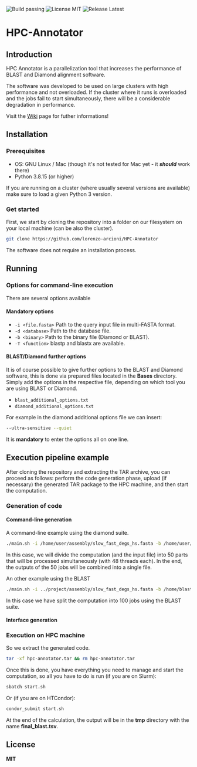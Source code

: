 ![Build passing](https://img.shields.io/badge/build-passing-success)
![License MIT](https://img.shields.io/badge/license-MIT-success)
![Release Latest](https://img.shields.io/badge/release-latest-blue)

# HPC-Annotator
## Introduction

HPC Annotator is a parallelization tool that increases the performance of BLAST and Diamond alignment software. 

The software was developed to be used on large clusters with high performance and not overloaded. If the cluster where it runs is overloaded and the jobs fail to start simultaneously, there will be a considerable degradation in performance.

Visit the  <a href="https://github.com/lorenzo-arcioni/HPC-Annotator/wiki">Wiki</a> page for futher informations!

## Installation
### Prerequisites

- OS: GNU Linux / Mac (though it's not tested for Mac yet - it _**should**_ work there)
- Python 3.8.15 (or higher)

If you are running on a cluster (where usually several versions are available) make sure to load a given Python 3 version.

### Get started
First, we start by cloning the repository into a folder on our filesystem on your local machine (can be also the cluster).
```sh
git clone https://github.com/lorenzo-arcioni/HPC-Annotator
```

The software does not require an installation process.

## Running
### Options for command-line execution
There are several options available
#### Mandatory options

- `-i <file.fasta>`
    Path to the query input file in multi-FASTA format. 
- `-d <database>`
    Path to the database file. 
- `-b <binary>`
    Path to the binary file (Diamond or BLAST). 
- `-T <function>`
    blastp and blastx are available.

#### BLAST/Diamond further options
It is of course possible to give further options to the BLAST and Diamond software, this is done via prepared files located in the **Bases** directory.
Simply add the options in the respective file, depending on which tool you are using BLAST or Diamond.

- `blast_additional_options.txt`
- `diamond_additional_options.txt`

For example in the diamond additional options file we can insert:
```sh
--ultra-sensitive --quiet
```
It is **mandatory** to enter the options all on one line.

## Execution pipeline example
After cloning the repository and extracting the TAR archive, you can proceed as follows: perform the code generation phase, upload (if necessary) the generated TAR package to the HPC machine, and then start the computation.
### Generation of code
#### Command-line generation
A command-line example using the diamond suite.
```sh
./main.sh -i /home/user/assembly/slow_fast_degs_hs.fasta -b /home/user/BANCHE_OMOLOGY/diamond -T blastx -t 48 -D -d /home/user/BANCHE_OMOLOGY/NR/nr.dmnd -p 50
```
In this case, we will divide the computation (and the input file) into 50 parts that will be processed simultaneously (with 48 threads each). In the end, the outputs of the 50 jobs will be combined into a single file.

An other example using the BLAST
```sh
./main.sh -i ../project/assembly/slow_fast_degs_hs.fasta -b /home/blast/blastx -T blastx -t 48 -d /home/user/DB/nr -p 100
```

In this case we have split the computation into 100 jobs using the BLAST suite.

#### Interface generation

### Execution on HPC machine
So we extract the generated code.
```sh
tar -xf hpc-annotator.tar && rm hpc-annotator.tar
```
Once this is done, you have everything you need to manage and start the computation, so all you have to do is run (if you are on Slurm):

```sh
sbatch start.sh
```
Or (if you are on HTCondor):
```sh
condor_submit start.sh
```

At the end of the calculation, the output will be in the **tmp** directory with the name **final_blast.tsv**.

## License

**MIT**
